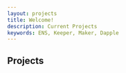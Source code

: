 ```yaml
---
layout: projects
title: Welcome!
description: Current Projects
keywords: ENS, Keeper, Maker, Dapple
---
```


Projects
-----
